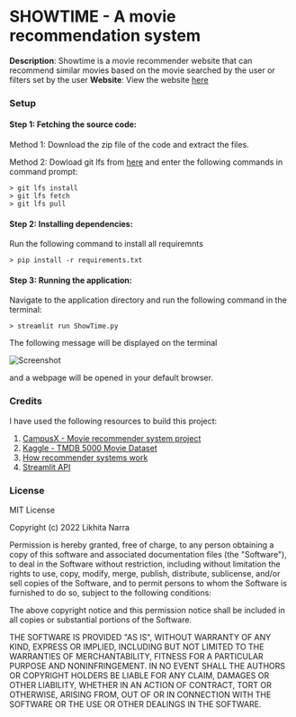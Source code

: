 # **SHOWTIME** - A movie recommendation system
**Description**: Showtime is a movie recommender website that can recommend similar movies based on the movie searched by the user or filters set by the user
**Website**: View the website [here](https://share.streamlit.io/likhita-narra/showtimeapp/main/ShowTime.py)

### **Setup**

#### Step 1: Fetching the source code:
Method 1: Download the zip file of the code and extract the files.

Method 2: Dowload git lfs from [here](https://git-lfs.github.com/) and enter the following commands in command prompt:
```
> git lfs install
> git lfs fetch
> git lfs pull
```

#### Step 2: Installing dependencies:
Run the following command to install all requiremnts
```
> pip install -r requirements.txt
```

#### Step 3: Running the application:
Navigate to the application directory and run the following command in the terminal:
```
> streamlit run ShowTime.py
```
The following message will be displayed on the terminal

![Screenshot](https://user-images.githubusercontent.com/76270840/170884797-34493067-1adf-4013-974a-22bbfd60a1bd.png)

and a webpage will be opened in your default browser.

### **Credits**
I have used the following resources to build this project:
1. [CampusX - Movie recommender system project](https://youtu.be/1xtrIEwY_zY)
2. [Kaggle - TMDB 5000 Movie Dataset](https://www.kaggle.com/datasets/tmdb/tmdb-movie-metadata?select=tmdb_5000_movies.csv)
3. [How recommender systems work](https://youtu.be/n3RKsY2H-NE)
4. [Streamlit API](https://streamlit.io/)

### **License**

MIT License

Copyright (c) 2022 Likhita Narra

Permission is hereby granted, free of charge, to any person obtaining a copy
of this software and associated documentation files (the "Software"), to deal
in the Software without restriction, including without limitation the rights
to use, copy, modify, merge, publish, distribute, sublicense, and/or sell
copies of the Software, and to permit persons to whom the Software is
furnished to do so, subject to the following conditions:

The above copyright notice and this permission notice shall be included in all
copies or substantial portions of the Software.

THE SOFTWARE IS PROVIDED "AS IS", WITHOUT WARRANTY OF ANY KIND, EXPRESS OR
IMPLIED, INCLUDING BUT NOT LIMITED TO THE WARRANTIES OF MERCHANTABILITY,
FITNESS FOR A PARTICULAR PURPOSE AND NONINFRINGEMENT. IN NO EVENT SHALL THE
AUTHORS OR COPYRIGHT HOLDERS BE LIABLE FOR ANY CLAIM, DAMAGES OR OTHER
LIABILITY, WHETHER IN AN ACTION OF CONTRACT, TORT OR OTHERWISE, ARISING FROM,
OUT OF OR IN CONNECTION WITH THE SOFTWARE OR THE USE OR OTHER DEALINGS IN THE
SOFTWARE.
